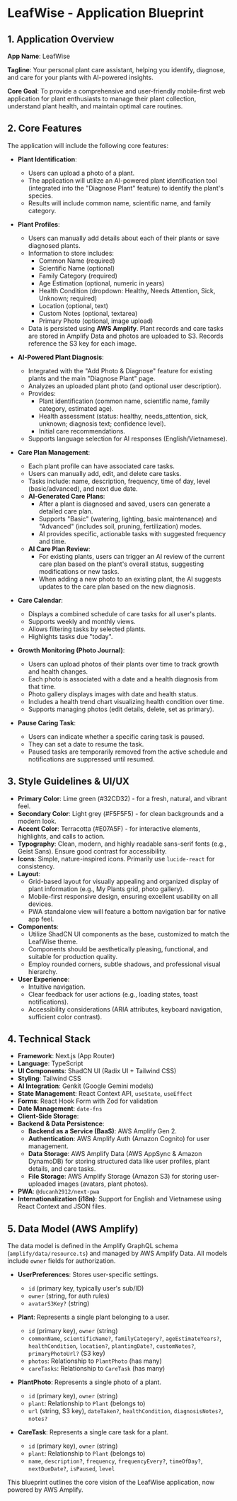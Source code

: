 
# LeafWise - Application Blueprint

## 1. Application Overview

**App Name**: LeafWise

**Tagline**: Your personal plant care assistant, helping you identify, diagnose, and care for your plants with AI-powered insights.

**Core Goal**: To provide a comprehensive and user-friendly mobile-first web application for plant enthusiasts to manage their plant collection, understand plant health, and maintain optimal care routines.

## 2. Core Features

The application will include the following core features:

*   **Plant Identification**:
    *   Users can upload a photo of a plant.
    *   The application will utilize an AI-powered plant identification tool (integrated into the "Diagnose Plant" feature) to identify the plant's species.
    *   Results will include common name, scientific name, and family category.

*   **Plant Profiles**:
    *   Users can manually add details about each of their plants or save diagnosed plants.
    *   Information to store includes:
        *   Common Name (required)
        *   Scientific Name (optional)
        *   Family Category (required)
        *   Age Estimation (optional, numeric in years)
        *   Health Condition (dropdown: Healthy, Needs Attention, Sick, Unknown; required)
        *   Location (optional, text)
        *   Custom Notes (optional, textarea)
        *   Primary Photo (optional, image upload)
    *   Data is persisted using **AWS Amplify**. Plant records and care tasks are stored in Amplify Data and photos are uploaded to S3. Records reference the S3 key for each image.

*   **AI-Powered Plant Diagnosis**:
    *   Integrated with the "Add Photo & Diagnose" feature for existing plants and the main "Diagnose Plant" page.
    *   Analyzes an uploaded plant photo (and optional user description).
    *   Provides:
        *   Plant identification (common name, scientific name, family category, estimated age).
        *   Health assessment (status: healthy, needs_attention, sick, unknown; diagnosis text; confidence level).
        *   Initial care recommendations.
    *   Supports language selection for AI responses (English/Vietnamese).

*   **Care Plan Management**:
    *   Each plant profile can have associated care tasks.
    *   Users can manually add, edit, and delete care tasks.
    *   Tasks include: name, description, frequency, time of day, level (basic/advanced), and next due date.
    *   **AI-Generated Care Plans**:
        *   After a plant is diagnosed and saved, users can generate a detailed care plan.
        *   Supports "Basic" (watering, lighting, basic maintenance) and "Advanced" (includes soil, pruning, fertilization) modes.
        *   AI provides specific, actionable tasks with suggested frequency and time.
    *   **AI Care Plan Review**:
        *   For existing plants, users can trigger an AI review of the current care plan based on the plant's overall status, suggesting modifications or new tasks.
        *   When adding a new photo to an existing plant, the AI suggests updates to the care plan based on the new diagnosis.

*   **Care Calendar**:
    *   Displays a combined schedule of care tasks for all user's plants.
    *   Supports weekly and monthly views.
    *   Allows filtering tasks by selected plants.
    *   Highlights tasks due "today".

*   **Growth Monitoring (Photo Journal)**:
    *   Users can upload photos of their plants over time to track growth and health changes.
    *   Each photo is associated with a date and a health diagnosis from that time.
    *   Photo gallery displays images with date and health status.
    *   Includes a health trend chart visualizing health condition over time.
    *   Supports managing photos (edit details, delete, set as primary).

*   **Pause Caring Task**:
    *   Users can indicate whether a specific caring task is paused.
    *   They can set a date to resume the task.
    *   Paused tasks are temporarily removed from the active schedule and notifications are suppressed until resumed.

## 3. Style Guidelines & UI/UX

*   **Primary Color**: Lime green (#32CD32) - for a fresh, natural, and vibrant feel.
*   **Secondary Color**: Light grey (#F5F5F5) - for clean backgrounds and a modern look.
*   **Accent Color**: Terracotta (#E07A5F) - for interactive elements, highlights, and calls to action.
*   **Typography**: Clean, modern, and highly readable sans-serif fonts (e.g., Geist Sans). Ensure good contrast for accessibility.
*   **Icons**: Simple, nature-inspired icons. Primarily use `lucide-react` for consistency.
*   **Layout**:
    *   Grid-based layout for visually appealing and organized display of plant information (e.g., My Plants grid, photo gallery).
    *   Mobile-first responsive design, ensuring excellent usability on all devices.
    *   PWA standalone view will feature a bottom navigation bar for native app feel.
*   **Components**:
    *   Utilize ShadCN UI components as the base, customized to match the LeafWise theme.
    *   Components should be aesthetically pleasing, functional, and suitable for production quality.
    *   Employ rounded corners, subtle shadows, and professional visual hierarchy.
*   **User Experience**:
    *   Intuitive navigation.
    *   Clear feedback for user actions (e.g., loading states, toast notifications).
    *   Accessibility considerations (ARIA attributes, keyboard navigation, sufficient color contrast).

## 4. Technical Stack

*   **Framework**: Next.js (App Router)
*   **Language**: TypeScript
*   **UI Components**: ShadCN UI (Radix UI + Tailwind CSS)
*   **Styling**: Tailwind CSS
*   **AI Integration**: Genkit (Google Gemini models)
*   **State Management**: React Context API, `useState`, `useEffect`
*   **Forms**: React Hook Form with Zod for validation
*   **Date Management**: `date-fns`
*   **Client-Side Storage**:
*   **Backend & Data Persistence**:
    *   **Backend as a Service (BaaS)**: AWS Amplify Gen 2.
    *   **Authentication**: AWS Amplify Auth (Amazon Cognito) for user management.
    *   **Data Storage**: AWS Amplify Data (AWS AppSync & Amazon DynamoDB) for storing structured data like user profiles, plant details, and care tasks.
    *   **File Storage**: AWS Amplify Storage (Amazon S3) for storing user-uploaded images (avatars, plant photos).
*   **PWA**: `@ducanh2912/next-pwa`
*   **Internationalization (i18n)**: Support for English and Vietnamese using React Context and JSON files.

## 5. Data Model (AWS Amplify)

The data model is defined in the Amplify GraphQL schema (`amplify/data/resource.ts`) and managed by AWS Amplify Data. All models include `owner` fields for authorization.

*   **UserPreferences**: Stores user-specific settings.
    *   `id` (primary key, typically user's sub/ID)
    *   `owner` (string, for auth rules)
    *   `avatarS3Key?` (string)

*   **Plant**: Represents a single plant belonging to a user.
    *   `id` (primary key), `owner` (string)
    *   `commonName`, `scientificName?`, `familyCategory?`, `ageEstimateYears?`, `healthCondition`, `location?`, `plantingDate?`, `customNotes?`, `primaryPhotoUrl?` (S3 key)
    *   `photos`: Relationship to `PlantPhoto` (has many)
    *   `careTasks`: Relationship to `CareTask` (has many)

*   **PlantPhoto**: Represents a single photo of a plant.
    *   `id` (primary key), `owner` (string)
    *   `plant`: Relationship to `Plant` (belongs to)
    *   `url` (string, S3 key), `dateTaken?`, `healthCondition`, `diagnosisNotes?`, `notes?`

*   **CareTask**: Represents a single care task for a plant.
    *   `id` (primary key), `owner` (string)
    *   `plant`: Relationship to `Plant` (belongs to)
    *   `name`, `description?`, `frequency`, `frequencyEvery?`, `timeOfDay?`, `nextDueDate?`, `isPaused`, `level`

This blueprint outlines the core vision of the LeafWise application, now powered by AWS Amplify.
    